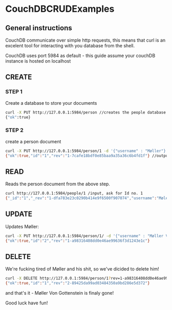 # CouchDBCRUDExamples

## General instructions

CouchDB communicate over simple http requests, this means that curl is an excelent tool for interacting with you
database from the shell.

CouchDB uses port 5984 as default - this guide assume your couchDB instance is hosted on localhost

## CREATE
### STEP 1
Create a database to store your documents

```sh
curl -X PUT http://127.0.0.1:5984/person //creates the people database
{"ok":true}
```

### STEP 2
create a person document
```sh
curl -X PUT http://127.0.0.1:5984/person/1 -d '{"username" : "Møller"}' //input, gives Møller the id 1
{"ok":true,"id":"1","rev":"1-7cafe18bdf0e85baa9a35a36c6b4fd1f"} //output if succesful
```


## READ
Reads the person document from the above step.
```sh
curl http://127.0.0.1:5984/people/1 /input, ask for Id no. 1
{"_id":"1","_rev":"1-dfa783e23c0290b414e9f6500f907074","username":"Møler"} //output
```

## UPDATE
Updates Møller:
```sh
curl -X PUT http://127.0.0.1:5984/person/1/ -d '{"username" : "Møller Von Gokkenstein" , "_rev" : "1-dfa783e23c0290b414e9f6500f907074"}'
{"ok":true,"id":"2","rev":"1-a98316408dd0e46ae99636f3d1243e1c"}
```

## DELETE
We're fucking tired of Møller and his shit, so we've dicided to delete him!
```sh
curl -X DELETE http://127.0.0.1:5984/person/1?rev=1-a98316408dd0e46ae99636f3d1243e1c
{"ok":true,"id":"1","rev":"2-89425da99ad03484350a9bd286e5d372"}
```
and that's it - Møller Von Gottenstein is finaly gone!


Good luck have fun!
